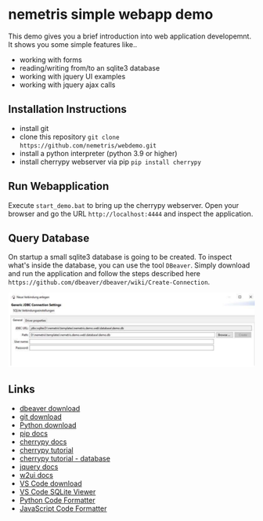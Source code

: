 # nemetris simple webapp demo

This demo gives you a brief introduction into web application developemnt.
It shows you some simple features like..

* working with forms
* reading/writing from/to an sqlite3 database
* working with jquery UI examples
* working with jquery ajax calls

## Installation Instructions

* install git
* clone this repository `git clone https://github.com/nemetris/webdemo.git`
* install a python interpreter (python 3.9 or higher)
* install cherrypy webserver via pip `pip install cherrypy`

## Run Webapplication

Execute `start_demo.bat` to bring up the cherrypy webserver.
Open your browser and go the URL `http://localhost:4444` and inspect the application.

## Query Database

On startup a small sqlite3 database is going to be created. To inspect what's inside the database,
you can use the tool `DBeaver`. Simply download and run the application and follow the steps
described here `https://github.com/dbeaver/dbeaver/wiki/Create-Connection`.

![DBeaver SQLite Connection Setup](static/dbeaver-sqlite-conn.png)


## Links

* [dbeaver download](https://dbeaver.io/download/)
* [git download](https://git-scm.com/downloads)
* [Python download](https://www.python.org/downloads/release/python-3120/)
* [pip docs](https://pip.pypa.io/en/stable/)
* [cherrypy docs](https://docs.cherrypy.dev/en/latest/)
* [cherrypy tutorial](https://docs.cherrypy.dev/en/latest/tutorials.html)
* [cherrypy tutorial - database](https://docs.cherrypy.dev/en/latest/tutorials.html#tutorial-9-data-is-all-my-life)
* [jquery docs](https://api.jquery.com/)
* [w2ui docs](https://w2ui.com/web/docs/1.5/grid)
* [VS Code download](https://code.visualstudio.com/download)
* [VS Code SQLite Viewer](https://marketplace.visualstudio.com/items?itemName=qwtel.sqlite-viewer)
* [Python Code Formatter](https://github.com/nemetris/yapf)
* [JavaScript Code Formatter](https://eslint.org/)
